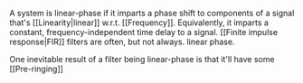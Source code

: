 A system is linear-phase if it imparts a phase shift to components of a signal that's [[Linearity|linear]] w.r.t. [[Frequency]]. Equivalently, it imparts a constant, frequency-independent time delay to a signal. [[Finite impulse response|FIR]] filters are often, but not always. linear phase.

One inevitable result of a filter being linear-phase is that it'll have some [[Pre-ringing]]